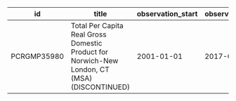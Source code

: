 | id          | title                                                                                        | observation_start   | observation_end   |
|-------------|----------------------------------------------------------------------------------------------|---------------------|-------------------|
| PCRGMP35980 | Total Per Capita Real Gross Domestic Product for Norwich-New London, CT (MSA) (DISCONTINUED) | 2001-01-01          | 2017-01-01        |